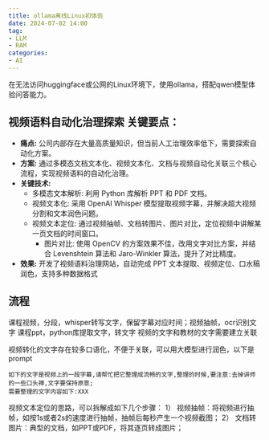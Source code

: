 ```yaml
---
title: ollama离线Linux初体验
date: 2024-07-02 14:00
tag:
- LLM
- RAM
categories:
- AI
---
```

在无法访问huggingface或公网的Linux环境下，使用ollama，搭配qwen模型体验问答能力。
<!--more-->

## 视频语料自动化治理探索 关键要点：

- **痛点:** 公司内部存在大量高质量知识，但当前人工治理效率低下，需要探索自动化方案。
- **方案:**  通过多模态文档文本化、视频文本化、文档与视频自动化关联三个核心流程，实现视频语料的自动化治理。
- **关键技术:**
    - 多模态文本解析: 利用 Python 库解析 PPT 和 PDF 文档。
    - 视频文本化: 采用 OpenAI Whisper 模型提取视频字幕，并解决超大视频分割和文本润色问题。
    - 视频文本定位:  通过视频抽帧、文档转图片、图片对比，定位视频中讲解某一页文档的时间窗口。
        - 图片对比:  使用 OpenCV 的方案效果不佳，改用文字对比方案，并结合 Levenshtein 算法和 Jaro-Winkler 算法，提升了对比精度。
- **效果:** 开发了视频语料治理网站，自动完成 PPT 文本提取、视频定位、口水稿润色，支持多种数据格式

## 流程
课程视频，分段，whisper转写文字，保留字幕对应时间；视频抽帧，ocr识别文字
课程ppt，python库提取文字，转文字
视频的文字和教材的文字需要建立关联

视频转化的文字存在较多口语化，不便于关联，可以用大模型进行润色，以下是prompt
```
如下的文字是视频上的一段字幕,请帮忙把它整理成流畅的文字,整理的时候,要注意:去掉讲师的一些口头禅,文字要保持原意;
需要整理的文字内容如下:XXX
```

视频文本定位的思路，可以拆解成如下几个步骤：
1） 视频抽帧：将视频进行抽帧，如按1s或者2s的速度进行抽帧，抽帧后每秒产生一个视频截图；
2） 文档转图片：典型的文档，如PPT或PDF，将其逐页转成图片；
